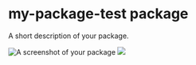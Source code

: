 # my-package-test package

A short description of your package.

![A screenshot of your package](https://f.cloud.github.com/assets/69169/2290250/c35d867a-a017-11e3-86be-cd7c5bf3ff9b.gif)
<img src="https://raw.githubusercontent.com/Jonny-exe/Atom-location-finder/master/my-package-test/StatusBarLocation.png" width="" height="">
